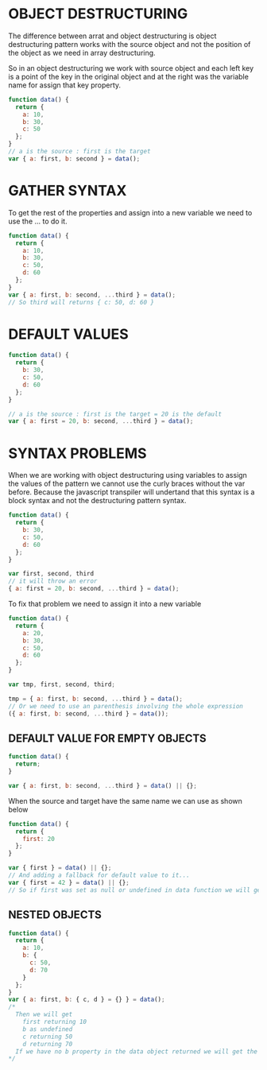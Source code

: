 # OBJECT DESTRUCTURING

The difference between arrat and object destructuring is object destructuring pattern works with the source object and not the position of the object as we need in array destructuring.

So in an object destructuring we work with source object and each left key is a point of the key in the original object and at the right was the variable name for assign that key property.

```js
function data() {
  return {
    a: 10,
    b: 30,
    c: 50
  };
}
// a is the source : first is the target
var { a: first, b: second } = data();
```

# GATHER SYNTAX

To get the rest of the properties and assign into a new variable we need to use the ... to do it.

```js
function data() {
  return {
    a: 10,
    b: 30,
    c: 50,
    d: 60
  };
}
var { a: first, b: second, ...third } = data();
// So third will returns { c: 50, d: 60 }
```

# DEFAULT VALUES

```js
function data() {
  return {
    b: 30,
    c: 50,
    d: 60
  };
}

// a is the source : first is the target = 20 is the default
var { a: first = 20, b: second, ...third } = data();
```

# SYNTAX PROBLEMS

When we are working with object destructuring using variables to assign the values of the pattern we cannot use the curly braces without the var before. Because the javascript transpiler will undertand that this syntax is a block syntax and not the destructuring pattern syntax.

```js
function data() {
  return {
    b: 30,
    c: 50,
    d: 60
  };
}

var first, second, third
// it will throw an error
{ a: first = 20, b: second, ...third } = data();
```

To fix that problem we need to assign it into a new variable

```js
function data() {
  return {
    a: 20,
    b: 30,
    c: 50,
    d: 60
  };
}

var tmp, first, second, third;

tmp = { a: first, b: second, ...third } = data();
// Or we need to use an parenthesis involving the whole expression
({ a: first, b: second, ...third } = data());
```

## DEFAULT VALUE FOR EMPTY OBJECTS

```js
function data() {
  return;
}

var { a: first, b: second, ...third } = data() || {};
```

When the source and target have the same name we can use as shown below

```js
function data() {
  return {
    first: 20
  };
}

var { first } = data() || {};
// And adding a fallback for default value to it...
var { first = 42 } = data() || {};
// So if first was set as null or undefined in data function we will get the 42 value
```

## NESTED OBJECTS

```js
function data() {
  return {
    a: 10,
    b: {
      c: 50,
      d: 70
    }
  };
}
var { a: first, b: { c, d } = {} } = data();
/*
  Then we will get
    first returning 10
    b as undefined
    c returning 50
    d returning 70
  If we have no b property in the data object returned we will get the empty object assign in the destructuring pattern
*/
```
